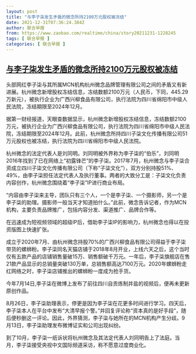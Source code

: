 ```yaml
---
layout: post
title: "与李子柒发生矛盾的微念所持2100万元股权被冻结"
date: 2021-12-31T07:36:24.384Z
author: 联合早报
from: https://www.zaobao.com/realtime/china/story20211231-1228245
tags: [ 联合早报 ]
categories: [ 联合早报 ]
---
```

<!--1640953920000-->
[与李子柒发生矛盾的微念所持2100万元股权被冻结](https://www.zaobao.com/realtime/china/story20211231-1228245)
------

<div>
<p>头部网红李子柒与其所属MCN机构杭州微念品牌管理有限公司之间的矛盾又有新进展。杭州微念新增股权冻结信息，冻结数额2100万元（人民币，下同，445.29万新元），被执行企业为广西兴柳食品有限公司，执行法院为四川省绵阳市中级人民法院，冻结期限至2024年12月。</p><p>据第一财经报道，天眼查数据显示，杭州微念新增股权冻结信息，冻结数额2100万元，被执行企业为广西兴柳食品有限公司，执行法院为四川省绵阳市中级人民法院，冻结期限至2024年12月。此前，杭州微念所持四川子柒文化传播有限公司51万元股权也被冻结，执行法院为四川省绵阳市中级人民法院。</p><p>杭州微念的法定代表人是刘同明。刘同明被外界称为李子柒的“伯乐”，刘同明2016年找到了已在网络上“初露锋芒”的李子柒。2017年7月，杭州微念与李子柒合资成立四川子柒文化传播有限公司（下称“子柒文化”），双方分别持股51%、49%，由李子柒担任法定代表人及执行董事。两者的大致分工是：子柒文化负责内容创作，杭州微念围绕着“李子柒”IP进行商业布局。</p><section id="imu"><div id="dfp-ad-imu1">        </div></section><p>“内容由李子柒来主导，团队只有三个人，一个是李子柒、一个摄影师，另一个是李子柒的助理。摄影师一般当天才知道拍什么。”此前，微念告诉记者，作为MCN机构，主要负责品牌推广，包括内容分发、渠道推广、品牌合作等。</p><p>在迅速成为短视频领域的超级IP后，借助李子柒IP的影响力，杭州微念也得以在投资版图上快速扩张。</p><p>成立于2020年7月、由杭州微念持股70%的广西兴柳食品有限公司得益于李子柒带货的螺蛳粉。李子柒同名天猫店铺于2018年8月开业，上线六天之后，这个当时仅有五款产品的店铺销售量破15万、销售额破千万元。一年后，李子柒旗舰店在售21款产品显示的总销量突破130万单，总销售额高达7100万元。2020年螺蛳粉走红网络之时，李子柒店铺推出的螺蛳粉一度成为抢手货。</p><div id="innity-in-post"></div><div id="dfp-ad-midarticlespecial">        </div><p>今年7月14日,李子柒在微博上发布了前往四川自贡炼制井盐的视频后，便再未更新原创作品。</p><p>8月26日，李子柒助理表示，停更是因为李子柒在花更多时间进行学习。四天后，李子柒本人在平台中发布“大清早报个警。”并回复评论称“资本真的是好手段”，随后便秒删这一评论。因此，外界猜测，李子柒与她所在的MCN机构产生分歧。9月13日，李子柒助理发布微博证实和公司出现纠纷。</p><p>到了10月，李子柒一纸诉状将杭州微念及其法定代表人刘同明告上了法庭。当月，李子柒接受央视中文国际频道采访，称不愿意过度商业化。</p>      <div class="cx_paywall_placeholder" id="sph_cdp_40"></div>
</div>
